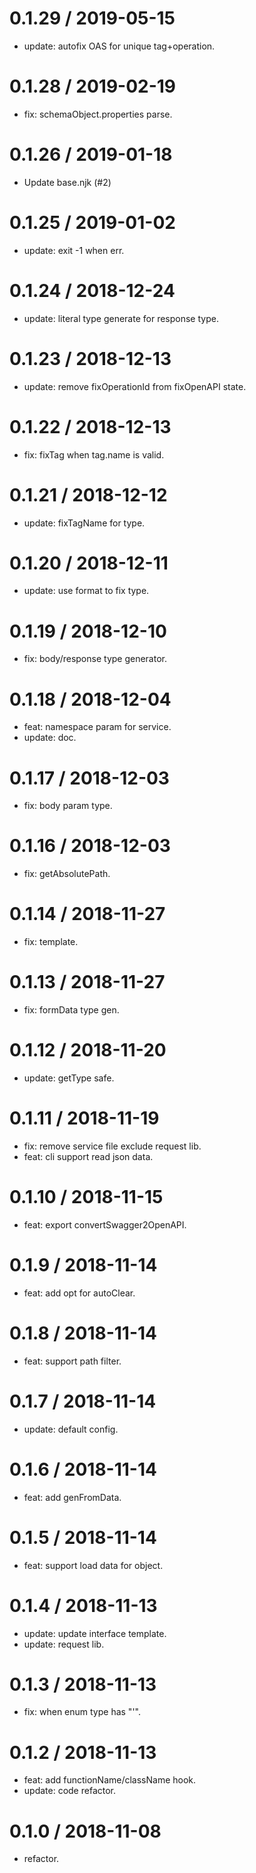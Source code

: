 # 0.1.29 / 2019-05-15

- update: autofix OAS for unique tag+operation.

# 0.1.28 / 2019-02-19

- fix: schemaObject.properties parse.

# 0.1.26 / 2019-01-18

- Update base.njk (#2)

# 0.1.25 / 2019-01-02

- update: exit -1 when err.

# 0.1.24 / 2018-12-24

- update: literal type generate for response type.

# 0.1.23 / 2018-12-13

- update: remove fixOperationId from fixOpenAPI state.

# 0.1.22 / 2018-12-13

- fix: fixTag when tag.name is valid.

# 0.1.21 / 2018-12-12

- update: fixTagName for type.

# 0.1.20 / 2018-12-11

- update: use format to fix type.

# 0.1.19 / 2018-12-10

- fix: body/response type generator.

# 0.1.18 / 2018-12-04

- feat: namespace param for service.
- update: doc.

# 0.1.17 / 2018-12-03

- fix: body param type.

# 0.1.16 / 2018-12-03

- fix: getAbsolutePath.

# 0.1.14 / 2018-11-27

- fix: template.

# 0.1.13 / 2018-11-27

- fix: formData type gen.

# 0.1.12 / 2018-11-20

- update: getType safe.

# 0.1.11 / 2018-11-19

- fix: remove service file exclude request lib.
- feat: cli support read json data.

# 0.1.10 / 2018-11-15

- feat: export convertSwagger2OpenAPI.

# 0.1.9 / 2018-11-14

- feat: add opt for autoClear.

# 0.1.8 / 2018-11-14

- feat: support path filter.

# 0.1.7 / 2018-11-14

- update: default config.

# 0.1.6 / 2018-11-14

- feat: add genFromData.

# 0.1.5 / 2018-11-14

- feat: support load data for object.

# 0.1.4 / 2018-11-13

- update: update interface template.
- update: request lib.

# 0.1.3 / 2018-11-13

- fix: when enum type has "'".

# 0.1.2 / 2018-11-13

- feat: add functionName/className hook.
- update: code refactor.

# 0.1.0 / 2018-11-08

- refactor.

